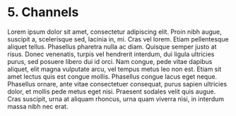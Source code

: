 # 5. Channels

Lorem ipsum dolor sit amet, consectetur adipiscing elit. Proin nibh augue, suscipit a, scelerisque sed, lacinia in, mi. Cras vel lorem. Etiam pellentesque aliquet tellus. Phasellus pharetra nulla ac diam. Quisque semper justo at risus. Donec venenatis, turpis vel hendrerit interdum, dui ligula ultricies purus, sed posuere libero dui id orci. Nam congue, pede vitae dapibus aliquet, elit magna vulputate arcu, vel tempus metus leo non est. Etiam sit amet lectus quis est congue mollis. Phasellus congue lacus eget neque. Phasellus ornare, ante vitae consectetuer consequat, purus sapien ultricies dolor, et mollis pede metus eget nisi. Praesent sodales velit quis augue. Cras suscipit, urna at aliquam rhoncus, urna quam viverra nisi, in interdum massa nibh nec erat.

